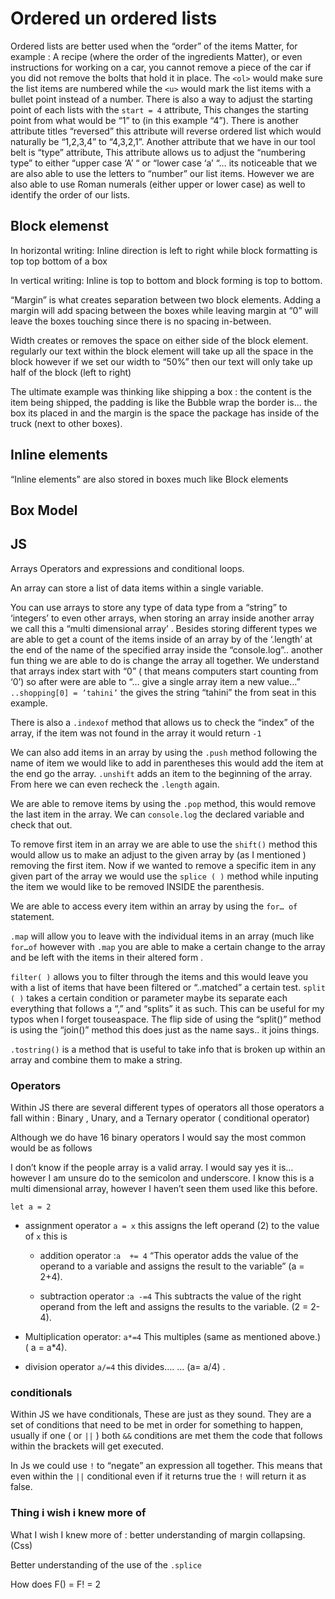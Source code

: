 # Ordered un ordered lists

Ordered lists are better used when the “order” of the items Matter, for example : A recipe (where the order of the ingredients
Matter), or even instructions for working on a car, you cannot remove a piece of the car if you did not remove the bolts that hold it in place. The ``<ol>`` would make sure the list items are numbered while the ``<u>`` would mark the list items with a bullet point instead of a number.
There is also a way to adjust the starting point of each lists with the ``start = 4`` attribute, This changes the starting point from what would be “1” to (in this example “4”). There is another attribute titles “reversed” this attribute will reverse ordered list which would naturally be  “1,2,3,4” to “4,3,2,1”. Another attribute that we have in our tool belt is “type” attribute, This attribute allows us to adjust the “numbering type” to either “upper case ‘A’ “ or “lower case ‘a’ “… its noticeable that we are also able to use the letters to “number” our list items. However we are also able to use Roman numerals (either upper or lower case) as well to identify the order of our lists.

## Block elemenst

In horizontal writing:
Inline direction is left to right while block formatting is top top bottom of a box

In vertical writing:
Inline is top to bottom and block forming is top to bottom.

“Margin” is what creates separation between two block elements. Adding a margin will add spacing between the boxes while leaving margin at “0” will leave the boxes touching since there is no spacing in-between.

Width creates or removes the space on either side of the block element. regularly our text within the block element will take up all the space in the block however if we set our width to “50%” then our text will only take up half of the block (left to right)

The ultimate example was thinking like shipping a box : the content is the item being shipped, the padding is like the Bubble  wrap the border is… the box its placed in and the margin is the space the package has inside of the truck (next to other boxes).

## Inline elements

“Inline elements” are also stored in boxes much like Block elements

## Box Model

## JS

Arrays Operators and expressions and conditional loops.

An array can store a list of data items within a single variable.

You can use arrays to store any type of data type from a “string” to ‘integers’ to even other arrays, when storing an array inside another array we call this a “multi dimensional array’ . Besides storing different types we are able to get a count of the items inside of an array by of the ‘.length’ at the end of the name of the specified array inside the “console.log”.. another fun thing we are able to do is change the array all together. We understand that arrays index start with “0” ( that means computers start counting from ‘0’) so after were are able to “… give a single array item a new value…” ``..shopping[0] = ’tahini’`` the gives the string “tahini” the from seat in this example.

There is also a ``.indexof`` method that allows us to check the “index” of the array, if the item was not found in the array it would return ``-1``

We can also add items in an array by using the ``.push`` method following the name of item we would like to add in parentheses this would add the item at the end go the array. ``.unshift`` adds an item to the beginning of the array. From here we can even recheck the ``.length`` again.

We are able to remove items by using the ``.pop`` method, this would remove the last item in the array. We can ``console.log`` the declared variable and check that out.

To remove first item in an array we are able to use the ``shift()`` method this would allow us to make an adjust to the given array by (as I mentioned ) removing the first item. Now if we wanted to remove a specific item in any given part of the array we would use the ``splice ( )`` method while inputing the item we would like to be removed INSIDE the parenthesis.

We are able to access every item within an array by using the ``for… of`` statement.

``.map`` will allow you to leave with  the individual items in an array (much like ``for…of`` however with ``.map`` you are able to make a certain change to the array and be left with the items in their altered form .

``filter( )`` allows you to filter through the items and this would leave you with a list of items that have been filtered or “..matched” a certain test.
``split ( )`` takes a certain condition or parameter maybe its separate each everything that follows a “,” and “splits” it as such. This can be useful for my typos when I forget touseaspace. The flip side of using the “split()” method is using the “join()” method this does just as the name says.. it joins things.

``.tostring()`` is a method that is useful to take info that is broken up within an array and combine them to make a string.

### Operators

Within JS there are several different types of operators all those operators a fall within : Binary , Unary, and a Ternary operator ( conditional operator)

Although we do have 16 binary operators I would say the most common would be as follows

I don’t know if the people array is a valid array. I would say yes it is… however I am unsure do  to the semicolon and underscore. I know this is a multi dimensional array, however I haven’t seen them used like this before.

 ``let a = 2``

- assignment operator  ``a = x`` this assigns the left operand (2) to the value of ``x`` this is

  - addition operator :``a  += 4`` “This operator adds the value of the  operand to a variable and assigns the result to the variable” (a = 2+4).

  - subtraction operator :``a -=4`` This subtracts the value of the right operand from the left and assigns the results to the variable. (2 = 2-4).

- Multiplication operator: ``a*=4`` This multiples  (same as mentioned above.) ( a = a*4).

- division operator ``a/=4`` this divides….  … (a= a/4) .

### conditionals

Within JS we have conditionals, These are just as they sound. They are a set of conditions that need to be met in order for something to happen, usually if one ( or `` || `` ) both ``&&`` conditions are met them the code that follows within the brackets will get executed.

In Js we could use ``!`` to “negate” an expression all together.  This means that even within the `` || `` conditional even if it returns true the ``!`` will return it as false.

### Thing i wish i knew more of

What I wish I knew more of : better understanding of margin collapsing. (Css)

Better understanding of the use of the ``.splice``

How does F() = F! = 2
